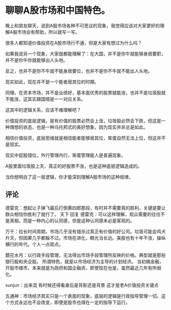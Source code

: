 # 聊聊A股市场和中国特色。
[url]: (https://t.zsxq.com/r7QZZBA)

晚上和朋友聊天，说到A股市场各种不可思议的现象，我觉得应该对大家更好的理解A股市场会有帮助，所以就写一写。

很多人都知道价值投资在A股市场行不通，但是大家有想过为什么吗？

如果我说另一个现象，大家就都能理解了：在大国，并不是你牛就能够身居要职，并不是你牛你就能够出人头地。

反之，也并不是你不牛就不能身居要位，也并不是你不牛就不能出人头地。

现实如此，现在并不是一个能者居其位的时期。

同理，在资本市场，并不是业绩好，基本面优秀的股票就能涨，也并不是垃圾股就不能涨，这其实跟国情是一一对应关系。

这其中的逻辑关系，应该不难理解吧？

价值投资的底层逻辑，是有价值的股票必然会上涨，垃圾股必然会下跌，但这是一种理想的状态，也是一种乌托邦式的美好想象，因为现实并非总是如此。

相信价值投资，底层思维就是相信能者能够居其位，笨蛋自然无法上位，但这并不是现实。

现实中屁股错位，外行管理内行，笨蛋管理能人是普遍现象。

A股里面垃圾股上天，真正的好股票不涨，也是这种底层逻辑造成的。

当你想明白了这一层逻辑，你才能深刻理解A股市场的这种规律。

## 评论
德雷克：想起让子弹飞最后打倒黄四郎那段，有时并不需要真的胜利，关键是要让群众相信你胜利了就行了。
天下 回复 德雷克：可以这样理解，观众需要的往往不是真相，而是一种内心的认同感，但是这种认同感未必是客观的。

万千：拉长时间周期，市场几乎没有错杀过真正有价值的好公司。垃圾可能会鸡犬升天，但因果几乎都躲不过。市场在进化，眼光当长远。美股也有十年不涨，操纵横行的年代。个人一点观点。

鏡花水月：以行政手段管理，无法得出市场手段管理所反映的价格。典型就是那些银行股和央企股。
所谓特色，就是以市场经济为主导的计划经济。
当初搞金融，开股市楼市，本来就是为政府和国企融资，即使现在也是，虽然最近几年有所弱化。

sunjun：出来混 有时候还得看身后是背影还是背景 这才是老A价值投资关键点

五通神：市场经济其实只是一个表面的现象，底层的逻辑是行政指导管理一切。这个方式永远也不会改变，即使是股市也得在一定的指导下运行。
